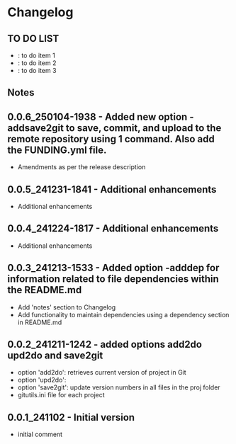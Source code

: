 # Changelog

## TO DO LIST
- : to do item 1
- : to do item 2
- : to do item 3

## Notes

## 0.0.6_250104-1938 - Added new option -addsave2git to save, commit, and upload to the remote repository using 1 command. Also add the FUNDING.yml file.
-  Amendments as per the release description

## 0.0.5_241231-1841 - Additional enhancements
-  Additional enhancements

## 0.0.4_241224-1817 - Additional enhancements
-  Additional enhancements

## 0.0.3_241213-1533 - Added option -adddep for information related to file dependencies within the README.md
-  Add 'notes' section to Changelog
-  Add functionality to maintain dependencies using a dependency section in README.md

## 0.0.2_241211-1242 - added options add2do upd2do and save2git
-  option 'add2do': retrieves current version of project in Git
-  option 'upd2do':
-  option 'save2git': update version numbers in all files in the proj folder
-  gitutils.ini file for each project

## 0.0.1_241102 - Initial version
- initial comment
